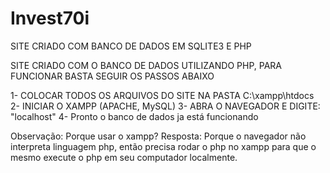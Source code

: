 # Invest70i
 SITE CRIADO COM BANCO DE DADOS EM SQLITE3 E PHP



SITE CRIADO COM O BANCO DE DADOS UTILIZANDO PHP, PARA FUNCIONAR BASTA SEGUIR OS PASSOS ABAIXO

1- COLOCAR TODOS OS ARQUIVOS DO SITE NA PASTA C:\xampp\htdocs\
2- INICIAR O XAMPP (APACHE, MySQL)
3- ABRA O NAVEGADOR E DIGITE: "localhost"
4- Pronto o banco de dados ja está funcionando

Observação: Porque usar o xampp?
Resposta: Porque o navegador não interpreta linguagem php, então precisa rodar o php no xampp para que o mesmo execute o php em seu computador localmente.